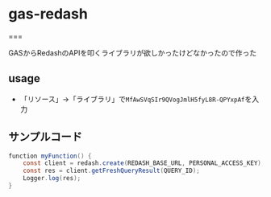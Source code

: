 # gas-redash

===

GASからRedashのAPIを叩くライブラリが欲しかったけどなかったので作った

## usage

- 「リソース」→「ライブラリ」で`MfAwSVqSIr9QVogJmlH5fyL8R-QPYxpAf`を入力

## サンプルコード

```.gs
function myFunction() {
    const client = redash.create(REDASH_BASE_URL, PERSONAL_ACCESS_KEY);
    const res = client.getFreshQueryResult(QUERY_ID);
    Logger.log(res);
}
```
